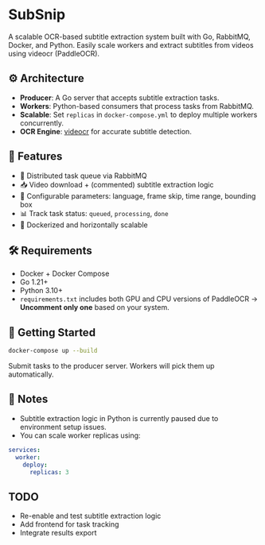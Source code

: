 # SubSnip

A scalable OCR-based subtitle extraction system built with Go, RabbitMQ, Docker, and Python. Easily scale workers and extract subtitles from videos using videocr (PaddleOCR).

## ⚙️ Architecture

* **Producer**: A Go server that accepts subtitle extraction tasks.
* **Workers**: Python-based consumers that process tasks from RabbitMQ.
* **Scalable**: Set `replicas` in `docker-compose.yml` to deploy multiple workers concurrently.
* **OCR Engine**: [videocr](https://github.com/devmaxxing/videocr-PaddleOCR) for accurate subtitle detection.

## 🚀 Features

* 🔁 Distributed task queue via RabbitMQ
* 📥 Video download + (commented) subtitle extraction logic
* 🧠 Configurable parameters: language, frame skip, time range, bounding box
* 📊 Track task status: `queued`, `processing`, `done`
* 🐳 Dockerized and horizontally scalable

## 🛠️ Requirements

* Docker + Docker Compose
* Go 1.21+
* Python 3.10+
* `requirements.txt` includes both GPU and CPU versions of PaddleOCR
  → **Uncomment only one** based on your system.

## 🔧 Getting Started

```bash
docker-compose up --build
```

Submit tasks to the producer server. Workers will pick them up automatically.

## 📝 Notes

* Subtitle extraction logic in Python is currently paused due to environment setup issues.
* You can scale worker replicas using:

```yaml
services:
  worker:
    deploy:
      replicas: 3
```

## TODO

* Re-enable and test subtitle extraction logic
* Add frontend for task tracking
* Integrate results export

